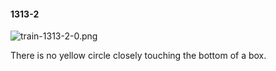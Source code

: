 #### 1313-2
![train-1313-2-0.png](https://github.com/lil-lab/nlvr/raw/master/nlvr/train/images/0/train-1313-2-0.png "train-1313-2-0.png")

There is no yellow circle closely touching the bottom of a box.